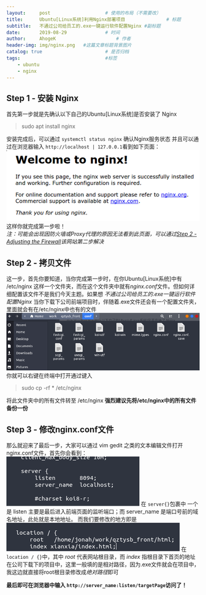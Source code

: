 ```yaml
---
layout:     post                    # 使用的布局（不需要改）
title:      Ubuntu[Linux系统]利用Nginx部署项目               # 标题 
subtitle:   不通过公司给员工的.exe一键运行软件配置Nginx #副标题
date:       2019-08-29              # 时间
author:     AhogeK                      # 作者
header-img: img/nginx.png   #这篇文章标题背景图片
catalog: true                       # 是否归档
tags:                               #标签
    - ubuntu
    - nginx
---
```


## Step 1 - 安装 Nginx
首先第一步就是先确认以下自己的Ubuntu[Linux系统]是否安装了 Nginx
> sudo apt install nginx

安装完成后，可以通过 `` systemctl status nginx `` 确认Nginx服务状态
并且可以通过在浏览器输入 `` http://localhost | 127.0.0.1 ``看到如下页面：<br>
![page](/img/default_page.png)
这样你就完成第一步啦！<br>
*注：可能会出现因防火墙或Proxy代理的原因无法看到此页面，可以通过[Step 2 - Adjusting the Firewall](https://www.digitalocean.com/community/tutorials/how-to-install-nginx-on-ubuntu-18-04-quickstart)该网站第二步解决*

## Step 2 - 拷贝文件
这一步，首先你要知道，当你完成第一步时，在你Ubuntu[Linux系统]中有 /etc/nginx 这样一个文件夹，而在这个文件夹中就有*nginx.conf*文件。但如何详细配置该文件不是我们今天主题。如果想 *不通过公司给员工的.exe一键运行软件配置Nginx* 当你下载下公司前端项目时，伴随着.exe文件还会有一个配置文件夹，里面就会有在/etc/nginx中也有的文件<br>
![page](/img/Screenshot&#32;from&#32;2019-08-29&#32;20-39-34.png)
你就可以右键在终端中打开通过键入
> sudo cp -rf * /etc/nginx

将此文件夹中的所有文件转至 /etc/nginx
**强烈建议先将/etc/nginx中的所有文件备份一份**

## Step 3 - 修改nginx.conf文件
那么就迎来了最后一步，大家可以通过 vim gedit 之类的文本编辑文件打开nginx.conf文件，首先你会看到：
![page](/img/Screenshot&#32;from&#32;2019-08-29&#32;20-46-18.png)
在 ``server{}``包裹中 一个是 listen 主要是最后进入前端页面的监听端口；而 server_name 是端口号前的域名地址，此处就是本地地址。
而我们要修改的地方即是
![page](/img/Screenshot&#32;from&#32;2019-08-29&#32;20-52-38.png)
在``location / {}``中，其中 *root* 代表网站根目录，而 *index* 指根目录下首页的地址
在公司下载下的项目中，这里一般填的是相对路径，因为.exe文件就会在项目中，我这边就直接将root根目录修改成*绝对路径*即可

**最后即可在浏览器中输入 ``http://server_name:listen/targetPage``访问了！**
